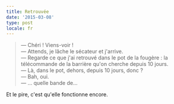 ```yaml
---
title: Retrouvée
date: '2015-03-08'
type: post
locale: fr
---
```


> — Chéri ! Viens-voir !  
> — Attends, je lâche le sécateur et j'arrive.  
> — Regarde ce que j'ai retrouvé dans le pot de la fougère : la télécommande de la barrière qu'on cherche depuis 10 jours.  
> — Là, dans le pot, dehors, depuis 10 jours, donc ?  
> — Bah, oui.  
> — ... quelle bande de...

Et le pire, c'est qu'elle fonctionne encore.
